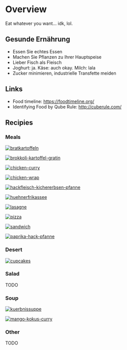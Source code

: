 # Overview

Eat whatever you want... idk, lol.

## Gesunde Ernährung

- Essen Sie echtes Essen
- Machen Sie Pflanzen zu Ihrer Hauptspeise
- Lieber Fisch als Fleisch
- Joghurt: ja. Käse: auch okay. Milch: lala
- Zucker minimieren, industrielle Transfette meiden

## Links

- Food timeline: <https://foodtimeline.org/>
- Identifying Food by Qube Rule: <http://cuberule.com/>

## Recipies

### Meals

[![bratkartoffeln](meal/_bratkartoffeln.jpg)](meal/bratkartoffeln)

[![brokkoli-kartoffel-gratin](meal/_brokkoli-kartoffel-gratin.jpg)](meal/brokkoli-kartoffel-gratin)

[![chicken-curry](meal/_chicken-curry.jpg)](meal/chicken-curry)

[![chicken-wrap](meal/_chicken-wrap.jpg)](meal/chicken-wrap)

[![hackfleisch-kichererbsen-pfanne](meal/_hackfleisch-kichererbsen-pfanne.jpg)](meal/hackfleisch-kichererbsen-pfanne)

[![huehnerfrikassee](meal/_huehnerfrikassee.jpg)](meal/huehnerfrikassee)

[![lasagne](meal/_lasagne.jpg)](meal/lasagne)

[![pizza](meal/_pizza.jpg)](meal/pizza)

[![sandwich](meal/_sandwich.jpg)](meal/sandwich)

[![paprika-hack-pfanne](meal/_paprika-hack-pfanne.jpg)](meal/paprika-hack-pfanne)

### Desert

[![cupcakes](desert/_cupcakes.jpg)](desert/cupcakes)

### Salad

TODO

### Soup

[![kuerbnissuppe](soup/_kuerbissuppe.jpg)](soup/kuerbnissuppe)

[![mango-kokus-curry](soup/_mango-kokus-curry.jpg)](soup/mango-kokus-curry)

### Other

TODO
